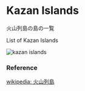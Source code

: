 Kazan Islands 
===============

火山列島の島の一覧

List of Kazan Islands 


![kazan islands]()

### Reference

[wikipedia: 火山列島](https://ja.wikipedia.org/wiki/%E7%81%AB%E5%B1%B1%E5%88%97%E5%B3%B6)

